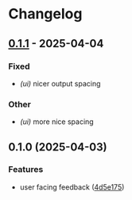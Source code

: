 # Changelog

## [0.1.1](https://github.com/jessebmiller/volition/compare/volition-core-v0.1.0...volition-core-v0.1.1) - 2025-04-04

### Fixed

- *(ui)* nicer output spacing

### Other

- *(ui)* more nice spacing

## 0.1.0 (2025-04-03)


### Features

* user facing feedback ([4d5e175](https://github.com/jessebmiller/volition/commit/4d5e175e6d709eb0cea26504dee1d3dadb2dbeb0))
